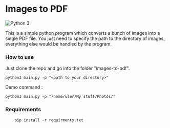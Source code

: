# Images to PDF

![Python 3](https://camo.githubusercontent.com/f3d11c8a75d0ff96997b10420df4fc52aafe96b4ee6c078f8fb10fcff5c497d5/68747470733a2f2f696d672e736869656c64732e696f2f62616467652f507974686f6e2d332d677265656e2e7376673f7374796c653d666f722d7468652d6261646765266c6f676f3d707974686f6e)

This is a simple python program which converts a bunch of images into a single PDF file. You just need to specify the path to the directory of images, everything else would be handled by the program.

### How to use

Just clone the repo and go into the folder "images-to-pdf".

```
python3 main.py -p "<path to your directory>"
```
Demo command :
```
python3 main.py -p "/home/user/My stuff/Photos/"
```




### Requirements

```
    pip install -r requirments.txt
```